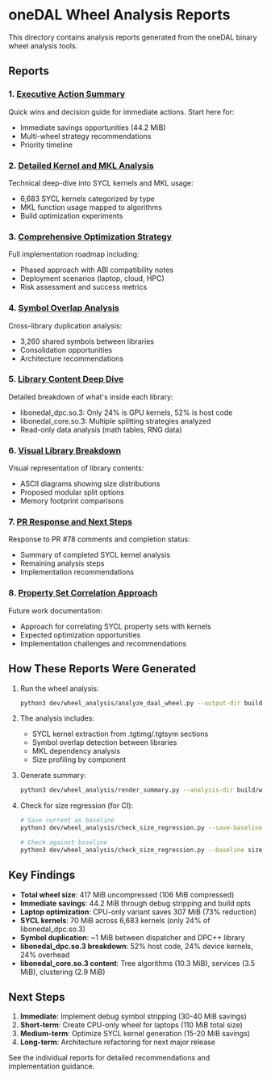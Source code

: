 # oneDAL Wheel Analysis Reports

This directory contains analysis reports generated from the oneDAL binary wheel analysis tools.

## Reports

### 1. [Executive Action Summary](executive_action_summary.md)
Quick wins and decision guide for immediate actions. Start here for:
- Immediate savings opportunities (44.2 MiB)
- Multi-wheel strategy recommendations
- Priority timeline

### 2. [Detailed Kernel and MKL Analysis](detailed_kernel_and_mkl_analysis.md)
Technical deep-dive into SYCL kernels and MKL usage:
- 6,683 SYCL kernels categorized by type
- MKL function usage mapped to algorithms
- Build optimization experiments

### 3. [Comprehensive Optimization Strategy](comprehensive_optimization_strategy.md)
Full implementation roadmap including:
- Phased approach with ABI compatibility notes
- Deployment scenarios (laptop, cloud, HPC)
- Risk assessment and success metrics

### 4. [Symbol Overlap Analysis](symbol_overlap_analysis.md)
Cross-library duplication analysis:
- 3,260 shared symbols between libraries
- Consolidation opportunities
- Architecture recommendations

### 5. [Library Content Deep Dive](library_content_deep_dive.md)
Detailed breakdown of what's inside each library:
- libonedal_dpc.so.3: Only 24% is GPU kernels, 52% is host code
- libonedal_core.so.3: Multiple splitting strategies analyzed
- Read-only data analysis (math tables, RNG data)

### 6. [Visual Library Breakdown](visual_library_breakdown.md)
Visual representation of library contents:
- ASCII diagrams showing size distributions
- Proposed modular split options
- Memory footprint comparisons

### 7. [PR Response and Next Steps](pr_response_and_next_steps.md)
Response to PR #78 comments and completion status:
- Summary of completed SYCL kernel analysis
- Remaining analysis steps
- Implementation recommendations

### 8. [Property Set Correlation Approach](property_set_correlation_approach.md)
Future work documentation:
- Approach for correlating SYCL property sets with kernels
- Expected optimization opportunities
- Implementation challenges and recommendations

## How These Reports Were Generated

1. Run the wheel analysis:
   ```bash
   python3 dev/wheel_analysis/analyze_daal_wheel.py --output-dir build/wheel_analysis
   ```

2. The analysis includes:
   - SYCL kernel extraction from .tgtimg/.tgtsym sections
   - Symbol overlap detection between libraries
   - MKL dependency analysis
   - Size profiling by component

3. Generate summary:
   ```bash
   python3 dev/wheel_analysis/render_summary.py --analysis-dir build/wheel_analysis/analysis
   ```

4. Check for size regression (for CI):
   ```bash
   # Save current as baseline
   python3 dev/wheel_analysis/check_size_regression.py --save-baseline
   
   # Check against baseline
   python3 dev/wheel_analysis/check_size_regression.py --baseline size_baseline.json --max-growth 5%
   ```

## Key Findings

- **Total wheel size**: 417 MiB uncompressed (106 MiB compressed)
- **Immediate savings**: 44.2 MiB through debug stripping and build opts
- **Laptop optimization**: CPU-only variant saves 307 MiB (73% reduction)
- **SYCL kernels**: 70 MiB across 6,683 kernels (only 24% of libonedal_dpc.so.3)
- **Symbol duplication**: ~1 MiB between dispatcher and DPC++ library
- **libonedal_dpc.so.3 breakdown**: 52% host code, 24% device kernels, 24% overhead
- **libonedal_core.so.3 content**: Tree algorithms (10.3 MiB), services (3.5 MiB), clustering (2.9 MiB)

## Next Steps

1. **Immediate**: Implement debug symbol stripping (30-40 MiB savings)
2. **Short-term**: Create CPU-only wheel for laptops (110 MiB total size)
3. **Medium-term**: Optimize SYCL kernel generation (15-20 MiB savings)
4. **Long-term**: Architecture refactoring for next major release

See the individual reports for detailed recommendations and implementation guidance.